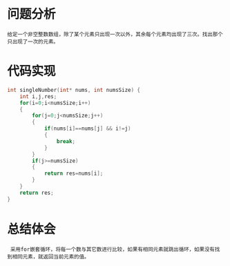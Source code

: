 # 问题分析 #

    给定一个非空整数数组，除了某个元素只出现一次以外，其余每个元素均出现了三次。找出那个只出现了一次的元素。

# 代码实现 #
```C
int singleNumber(int* nums, int numsSize) {
    int i,j,res;
    for(i=0;i<numsSize;i++)
    {
        for(j=0;j<numsSize;j++)
        {
            if(nums[i]==nums[j] && i!=j)
            {
                break;
            }
        }
        if(j>=numsSize)
        {
            return res=nums[i];
        }
    }
    return res; 
}
```
# 总结体会 #
     采用for嵌套循环，将每一个数与其它数进行比较，如果有相同元素就跳出循环，如果没有找到相同元素，就返回当前元素的值。  